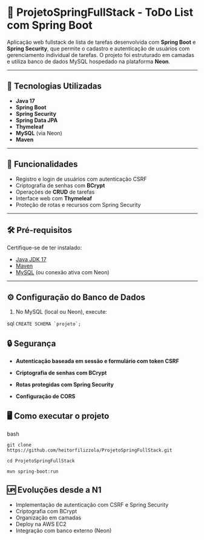 # 📌 ProjetoSpringFullStack - ToDo List com Spring Boot

Aplicação web fullstack de lista de tarefas desenvolvida com **Spring Boot** e **Spring Security**, que permite o cadastro e autenticação de usuários com gerenciamento individual de tarefas. O projeto foi estruturado em camadas e utiliza banco de dados MySQL hospedado na plataforma **Neon**.

---

## 🚀 Tecnologias Utilizadas

- **Java 17**
- **Spring Boot**
- **Spring Security**
- **Spring Data JPA**
- **Thymeleaf**
- **MySQL** (via Neon)
- **Maven**

---

## 🔐 Funcionalidades

- Registro e login de usuários com autenticação CSRF
- Criptografia de senhas com **BCrypt**
- Operações de **CRUD** de tarefas
- Interface web com **Thymeleaf**
- Proteção de rotas e recursos com Spring Security

---

## 🛠️ Pré-requisitos

Certifique-se de ter instalado:

- [Java JDK 17](https://www.oracle.com/java/technologies/javase/jdk17-archive-downloads.html)
- [Maven](https://maven.apache.org/)
- [MySQL](https://www.mysql.com/) (ou conexão ativa com Neon)

---

## ⚙️ Configuração do Banco de Dados

1. No MySQL (local ou Neon), execute:

sql
``CREATE SCHEMA `projeto`;``

## 🔒 Segurança
- **Autenticação baseada em sessão e formulário com token CSRF**

- **Criptografia de senhas com BCrypt**

- **Rotas protegidas com Spring Security**

- **Configuração de CORS**

## 🖥️ Como executar o projeto

bash

``git clone https://github.com/heitorfilizzola/ProjetoSpringFullStack.git``

``cd ProjetoSpringFullStack``

``mvn spring-boot:run``

## 🆙 Evoluções desde a N1

- Implementação de autenticação com CSRF e Spring Security
- Criptografia com BCrypt
- Organização em camadas
- Deploy na AWS EC2
- Integração com banco externo (Neon)
